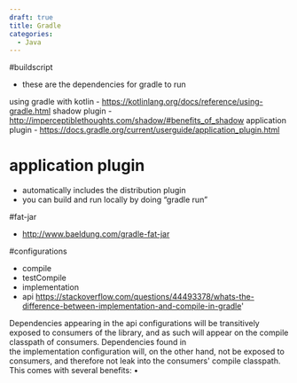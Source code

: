 ```yaml
---
draft: true
title: Gradle
categories:
  - Java
---
```

#buildscript
- these are the dependencies for gradle to run 

using gradle with kotlin - https://kotlinlang.org/docs/reference/using-gradle.html
shadow plugin - http://imperceptiblethoughts.com/shadow/#benefits_of_shadow
application plugin - https://docs.gradle.org/current/userguide/application_plugin.html

# application plugin
- automatically includes the distribution plugin
- you can build and run locally by doing “gradle run”

#fat-jar 
- http://www.baeldung.com/gradle-fat-jar

#configurations
- compile
- testCompile
- implementation
- api
https://stackoverflow.com/questions/44493378/whats-the-difference-between-implementation-and-compile-in-gradle'

Dependencies appearing in the api configurations will be transitively exposed to consumers of the library, and as such will appear on the compile classpath of consumers.
Dependencies found in the implementation configuration will, on the other hand, not be exposed to consumers, and therefore not leak into the consumers' compile classpath. This comes with several benefits:
 •	






